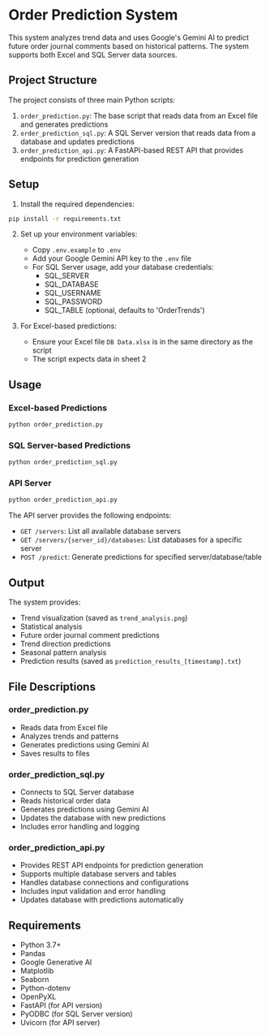 # Order Prediction System

This system analyzes trend data and uses Google's Gemini AI to predict future order journal comments based on historical patterns. The system supports both Excel and SQL Server data sources.

## Project Structure

The project consists of three main Python scripts:

1. `order_prediction.py`: The base script that reads data from an Excel file and generates predictions
2. `order_prediction_sql.py`: A SQL Server version that reads data from a database and updates predictions
3. `order_prediction_api.py`: A FastAPI-based REST API that provides endpoints for prediction generation

## Setup

1. Install the required dependencies:
```bash
pip install -r requirements.txt
```

2. Set up your environment variables:
   - Copy `.env.example` to `.env`
   - Add your Google Gemini API key to the `.env` file
   - For SQL Server usage, add your database credentials:
     - SQL_SERVER
     - SQL_DATABASE
     - SQL_USERNAME
     - SQL_PASSWORD
     - SQL_TABLE (optional, defaults to 'OrderTrends')

3. For Excel-based predictions:
   - Ensure your Excel file `DB Data.xlsx` is in the same directory as the script
   - The script expects data in sheet 2

## Usage

### Excel-based Predictions
```bash
python order_prediction.py
```

### SQL Server-based Predictions
```bash
python order_prediction_sql.py
```

### API Server
```bash
python order_prediction_api.py
```

The API server provides the following endpoints:
- `GET /servers`: List all available database servers
- `GET /servers/{server_id}/databases`: List databases for a specific server
- `POST /predict`: Generate predictions for specified server/database/table

## Output

The system provides:
- Trend visualization (saved as `trend_analysis.png`)
- Statistical analysis
- Future order journal comment predictions
- Trend direction predictions
- Seasonal pattern analysis
- Prediction results (saved as `prediction_results_[timestamp].txt`)

## File Descriptions

### order_prediction.py
- Reads data from Excel file
- Analyzes trends and patterns
- Generates predictions using Gemini AI
- Saves results to files

### order_prediction_sql.py
- Connects to SQL Server database
- Reads historical order data
- Generates predictions using Gemini AI
- Updates the database with new predictions
- Includes error handling and logging

### order_prediction_api.py
- Provides REST API endpoints for prediction generation
- Supports multiple database servers and tables
- Handles database connections and configurations
- Includes input validation and error handling
- Updates database with predictions automatically

## Requirements

- Python 3.7+
- Pandas
- Google Generative AI
- Matplotlib
- Seaborn
- Python-dotenv
- OpenPyXL
- FastAPI (for API version)
- PyODBC (for SQL Server version)
- Uvicorn (for API server) 